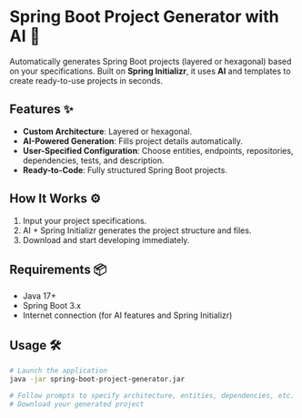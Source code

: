 # Spring Boot Project Generator with AI 🚀

Automatically generates Spring Boot projects (layered or hexagonal) based on your specifications. Built on **Spring Initializr**, it uses **AI** and templates to create ready-to-use projects in seconds.

## Features ✨

- **Custom Architecture**: Layered or hexagonal.
- **AI-Powered Generation**: Fills project details automatically.
- **User-Specified Configuration**: Choose entities, endpoints, repositories, dependencies, tests, and description.
- **Ready-to-Code**: Fully structured Spring Boot projects.

## How It Works ⚙️

1. Input your project specifications.
2. AI + Spring Initializr generates the project structure and files.
3. Download and start developing immediately.

## Requirements 📦

- Java 17+
- Spring Boot 3.x
- Internet connection (for AI features and Spring Initializr)

## Usage 🛠️

```bash
# Launch the application
java -jar spring-boot-project-generator.jar

# Follow prompts to specify architecture, entities, dependencies, etc.
# Download your generated project
